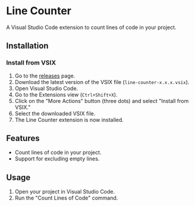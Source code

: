 # Line Counter

A Visual Studio Code extension to count lines of code in your project.

## Installation

### Install from VSIX

1. Go to the [releases](https://github.com/taisssam/line-counter/releases) page.
2. Download the latest version of the VSIX file (`line-counter-x.x.x.vsix`).
3. Open Visual Studio Code.
4. Go to the Extensions view (`Ctrl+Shift+X`).
5. Click on the "More Actions" button (three dots) and select "Install from VSIX."
6. Select the downloaded VSIX file.
7. The Line Counter extension is now installed.

## Features

- Count lines of code in your project.
- Support for excluding empty lines.

## Usage

1. Open your project in Visual Studio Code.
2. Run the "Count Lines of Code" command.
